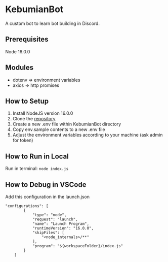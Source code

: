 # KebumianBot
A custom bot to learn bot building in Discord.

## Prerequisites
Node 16.0.0

## Modules
- dotenv => environment variables
- axios  => http promises

## How to Setup
1. Install NodeJS version 16.0.0
2. Clone the [repository](https://github.com/wuflenso/KebumianBot)
3. Create a new .env file within KebumianBot directory
4. Copy env.sample contents to a new .env file
5. Adjust the environment variables according to your machine (ask admin for token)

## How to Run in Local
Run in terminal:
```node index.js```

## How to Debug in VSCode
Add this configuration in the launch.json
```
"configurations": [
        {
            "type": "node",
            "request": "launch",
            "name": "Launch Program",
            "runtimeVersion": "16.0.0",
            "skipFiles": [
                "<node_internals>/**"
            ],
            "program": "${workspaceFolder}/index.js"
        }
    ]
```
